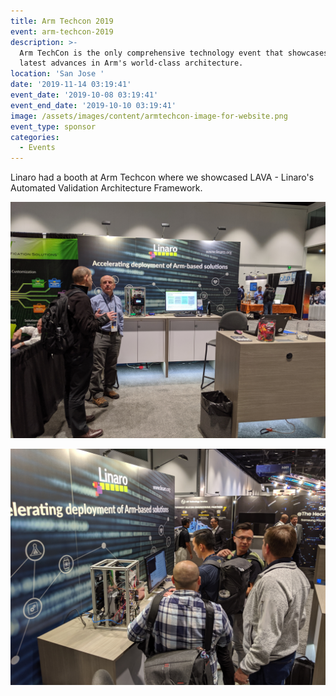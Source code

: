 ```yaml
---
title: Arm Techcon 2019
event: arm-techcon-2019
description: >-
  Arm TechCon is the only comprehensive technology event that showcases the
  latest advances in Arm's world-class architecture.
location: 'San Jose '
date: '2019-11-14 03:19:41'
event_date: '2019-10-08 03:19:41'
event_end_date: '2019-10-10 03:19:41'
image: /assets/images/content/armtechcon-image-for-website.png
event_type: sponsor
categories:
  - Events
---
```

Linaro had a booth at Arm Techcon where we showcased LAVA - Linaro's Automated Validation Architecture Framework.

![](/assets/images/content/img_20191010_141324-1-.jpg "At the Linaro booth")

![](/assets/images/content/img_20191010_171138-1-.jpg "The LAVA Demo ")
